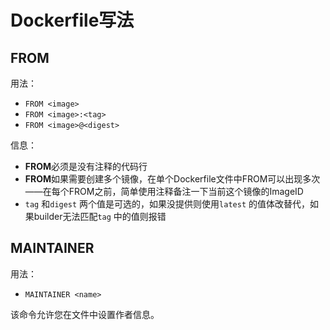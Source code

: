 # Dockerfile写法

## FROM

用法：

* `FROM <image>`
* `FROM <image>:<tag>`
* `FROM <image>@<digest>`

信息：

* **FROM**必须是没有注释的代码行
* **FROM**如果需要创建多个镜像，在单个Dockerfile文件中FROM可以出现多次——在每个FROM之前，简单使用注释备注一下当前这个镜像的ImageID
* `tag` 和`digest` 两个值是可选的，如果没提供则使用`latest` 的值体改替代，如果builder无法匹配`tag` 中的值则报错

## MAINTAINER

用法：

* `MAINTAINER <name>`

该命令允许您在文件中设置作者信息。




